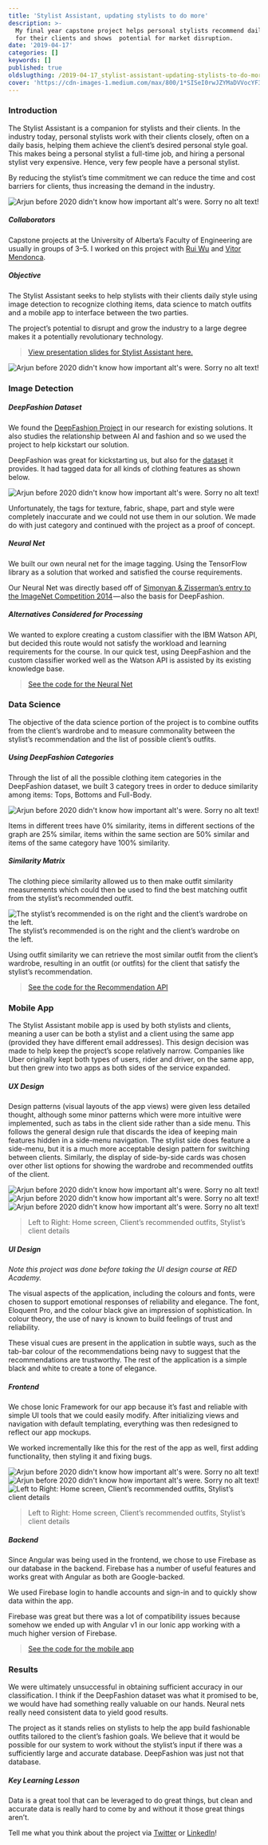 ```yaml
---
title: 'Stylist Assistant, updating stylists to do more'
description: >-
  My final year capstone project helps personal stylists recommend daily outfits
  for their clients and shows  potential for market disruption.
date: '2019-04-17'
categories: []
keywords: []
published: true
oldslugthing: /2019-04-17_stylist-assistant-updating-stylists-to-do-more
cover: 'https://cdn-images-1.medium.com/max/800/1*SISeI0rwJZYMaDVVocYF3g.png'
---
```


### Introduction

The Stylist Assistant is a companion for stylists and their clients. In the industry today, personal stylists work with their clients closely, often on a daily basis, helping them achieve the client’s desired personal style goal. This makes being a personal stylist a full-time job, and hiring a personal stylist very expensive. Hence, very few people have a personal stylist.

By reducing the stylist’s time commitment we can reduce the time and cost barriers for clients, thus increasing the demand in the industry.

![Arjun before 2020 didn't know how important alt's were. Sorry no alt text!](https://cdn-images-1.medium.com/max/800/1*H2VpCIxNt9mqV1Jff74W1Q.jpeg)

##### Collaborators

Capstone projects at the University of Alberta’s Faculty of Engineering are usually in groups of 3–5. I worked on this project with [Rui Wu](https://www.linkedin.com/in/rui-wu-3812a2164/) and [Vitor Mendonca](https://www.linkedin.com/in/v%C3%ADtor-mendon%C3%A7a-221151b0/).

##### Objective

The Stylist Assistant seeks to help stylists with their clients daily style using image detection to recognize clothing items, data science to match outfits and a mobile app to interface between the two parties.

The project’s potential to disrupt and grow the industry to a large degree makes it a potentially revolutionary technology.

> [View presentation slides for Stylist Assistant here.](https://docs.google.com/presentation/d/1U4SbZmzaiIkmf1hJq27UpBQrJmhd1VahhA49iJoCT1k/edit?usp=sharing)

![Arjun before 2020 didn't know how important alt's were. Sorry no alt text!](https://cdn-images-1.medium.com/max/800/1*wbElysDqE7oqwJZlm47dvQ.png)

### Image Detection

##### DeepFashion Dataset

We found the [DeepFashion Project](https://liuziwei7.github.io/projects/DeepFashion.html) in our research for existing solutions. It also studies the relationship between AI and fashion and so we used the project to help kickstart our solution.

DeepFashion was great for kickstarting us, but also for the [dataset](http://mmlab.ie.cuhk.edu.hk/projects/DeepFashion.html) it provides. It had tagged data for all kinds of clothing features as shown below.

![Arjun before 2020 didn't know how important alt's were. Sorry no alt text!](https://cdn-images-1.medium.com/max/800/0*DkyuFZrKj4CgmLzl.jpg)

Unfortunately, the tags for texture, fabric, shape, part and style were completely inaccurate and we could not use them in our solution. We made do with just category and continued with the project as a proof of concept.

##### Neural Net

We built our own neural net for the image tagging. Using the TensorFlow library as a solution that worked and satisfied the course requirements.

Our Neural Net was directly based off of [Simonyan & Zisserman’s entry to the ImageNet Competition 2014](http://www.image-net.org/challenges/LSVRC/2014/) — also the basis for DeepFashion.

##### Alternatives Considered for Processing

We wanted to explore creating a custom classifier with the IBM Watson API, but decided this route would not satisfy the workload and learning requirements for the course. In our quick test, using DeepFashion and the custom classifier worked well as the Watson API is assisted by its existing knowledge base.

> [See the code for the Neural Net](https://github.com/askalburgi/stylist-assistant/tree/master/Project%20Source/neural-network)

### Data Science

The objective of the data science portion of the project is to combine outfits from the client’s wardrobe and to measure commonality between the stylist’s recommendation and the list of possible client’s outfits.

##### Using DeepFashion Categories

Through the list of all the possible clothing item categories in the DeepFashion dataset, we built 3 category trees in order to deduce similarity among items: Tops, Bottoms and Full-Body.

![Arjun before 2020 didn't know how important alt's were. Sorry no alt text!](https://cdn-images-1.medium.com/max/800/1*xV3tu3251zPOZSr0_q0jzg.png)

Items in different trees have 0% similarity, items in different sections of the graph are 25% similar, items within the same section are 50% similar and items of the same category have 100% similarity.

##### Similarity Matrix

The clothing piece similarity allowed us to then make outfit similarity measurements which could then be used to find the best matching outfit from the stylist’s recommended outfit.

![The stylist’s recommended is on the right and the client’s wardrobe on the left.](https://cdn-images-1.medium.com/max/800/1*SISeI0rwJZYMaDVVocYF3g.png)
The stylist’s recommended is on the right and the client’s wardrobe on the left.

Using outfit similarity we can retrieve the most similar outfit from the client’s wardrobe, resulting in an outfit (or outfits) for the client that satisfy the stylist’s recommendation.

> [See the code for the Recommendation API](https://github.com/askalburgi/stylist-assistant/tree/master/Project%20Source/recommender)

### Mobile App

The Stylist Assistant mobile app is used by both stylists and clients, meaning a user can be both a stylist and a client using the same app (provided they have different email addresses). This design decision was made to help keep the project’s scope relatively narrow. Companies like Uber originally kept both types of users, rider and driver, on the same app, but then grew into two apps as both sides of the service expanded.

##### UX Design

Design patterns (visual layouts of the app views) were given less detailed thought, although some minor patterns which were more intuitive were implemented, such as tabs in the client side rather than a side menu. This follows the general design rule that discards the idea of keeping main features hidden in a side-menu navigation. The stylist side does feature a side-menu, but it is a much more acceptable design pattern for switching between clients. Similarly, the display of side-by-side cards was chosen over other list options for showing the wardrobe and recommended outfits of the client.

![Arjun before 2020 didn't know how important alt's were. Sorry no alt text!](https://cdn-images-1.medium.com/max/400/0*djuOs4oNY9MJRgBT)
![Arjun before 2020 didn't know how important alt's were. Sorry no alt text!](https://cdn-images-1.medium.com/max/400/0*mly3daHo0l2Lb1jX)
![Arjun before 2020 didn't know how important alt's were. Sorry no alt text!](https://cdn-images-1.medium.com/max/400/0*NHoqSqItIBWuqQbh)

> Left to Right: Home screen, Client’s recommended outfits, Stylist’s client details

##### UI Design

_Note this project was done before taking the UI design course at RED Academy._

The visual aspects of the application, including the colours and fonts, were chosen to support emotional responses of reliability and elegance. The font, Eloquent Pro, and the colour black give an impression of sophistication. In colour theory, the use of navy is known to build feelings of trust and reliability.

These visual cues are present in the application in subtle ways, such as the tab-bar colour of the recommendations being navy to suggest that the recommendations are trustworthy. The rest of the application is a simple black and white to create a tone of elegance.

##### Frontend

We chose Ionic Framework for our app because it’s fast and reliable with simple UI tools that we could easily modify. After initializing views and navigation with default templating, everything was then redesigned to reflect our app mockups.

We worked incrementally like this for the rest of the app as well, first adding functionality, then styling it and fixing bugs.

![Arjun before 2020 didn't know how important alt's were. Sorry no alt text!](https://cdn-images-1.medium.com/max/400/0*LlK-kfS_7MU-mu_X)
![Arjun before 2020 didn't know how important alt's were. Sorry no alt text!](https://cdn-images-1.medium.com/max/400/0*91yXBox7Oj-F21AI)
![Left to Right: Home screen, Client’s recommended outfits, Stylist’s client details](https://cdn-images-1.medium.com/max/400/0*OG0DA3QKeXMPxC3N)

> Left to Right: Home screen, Client’s recommended outfits, Stylist’s client details

##### Backend

Since Angular was being used in the frontend, we chose to use Firebase as our database in the backend. Firebase has a number of useful features and works great with Angular as both are Google-backed.

We used Firebase login to handle accounts and sign-in and to quickly show data within the app.

Firebase was great but there was a lot of compatibility issues because somehow we ended up with Angular v1 in our Ionic app working with a much higher version of Firebase.

> [See the code for the mobile app](https://github.com/askalburgi/stylist-assistant/tree/master/Project%20Source)

### Results

We were ultimately unsuccessful in obtaining sufficient accuracy in our classification. I think if the DeepFashion dataset was what it promised to be, we would have had something really valuable on our hands. Neural nets really need consistent data to yield good results.

The project as it stands relies on stylists to help the app build fashionable outfits tailored to the client’s fashion goals. We believe that it would be possible for our system to work without the stylist’s input if there was a sufficiently large and accurate database. DeepFashion was just not that database.

##### Key Learning Lesson

Data is a great tool that can be leveraged to do great things, but clean and accurate data is really hard to come by and without it those great things aren’t.

Tell me what you think about the project via [Twitter](http://twitter.com/askalburgi) or [LinkedIn](https://www.linkedin.com/in/arjun-kalburgi-82b25058/)!
